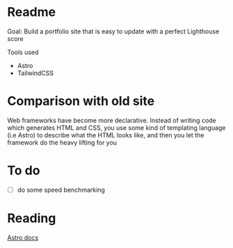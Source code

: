 # Readme

Goal: Build a portfolio site that is easy to update with a perfect Lighthouse score

Tools used

- Astro
- TailwindCSS

# Comparison with old site

Web frameworks have become more declarative. Instead of writing code which generates HTML and CSS, you use some kind
of templating language (i.e Astro) to describe what the HTML looks like, and then you let the framework do the heavy lifting for you 


# To do
 
- [ ] do some speed benchmarking

# Reading

[Astro docs](https://docs.astro.build/en/getting-started/)
